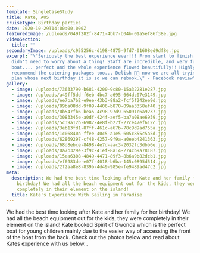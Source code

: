 ```yaml
---
template: SingleCaseStudy
title: Kate, AUS
cruiseType: Birthday parties
date: 2020-10-29T14:00:00.000Z
featuredImage: /uploads/049f282f-8471-4bb7-b04b-01a5ef86f38e.jpg
videoSection:
  title: ""
secondaryImage: /uploads/c955256c-d198-4875-9fd7-01608ed9df8e.jpg
excerpt: "\"Seriously the best experience ever!!! From start to finish, you
  didn't need to worry about a thing! Staff are incredible, and very funny,
  boat.... perfect and the whole experience flowed beautifully!! Highly
  recommend the catering packages too... Delish 🙌🏻 now we are all trying to
  plan whose next birthday it is so we can rebook.\" - Facebook review"
gallery:
  - image: /uploads/73633790-b681-4200-9c80-15a32281e287.jpg
  - image: /uploads/a49ff5dd-f6eb-4bc7-a695-664dc07e3149.jpg
  - image: /uploads/ee7ba7b2-e9ee-43b3-88a2-fcf5f242ee9d.jpg
  - image: /uploads/89ba08dd-9f09-4406-b870-09aa3358ef40.jpg
  - image: /uploads/0b547fb6-bea5-4c98-97d9-65091c6a9237.jpg
  - image: /uploads/3083345e-a0df-424f-aef5-ba7a08ae6959.jpg
  - image: /uploads/5c39a12b-6987-4e8f-b27f-27ce47ef612c.jpg
  - image: /uploads/3eb13fd1-87ff-461c-a67b-78c9d9ad755a.jpg
  - image: /uploads/1c06840a-ffee-40c5-a1e5-605c855c5a5d.jpg
  - image: /uploads/62869297-cf48-4257-9f9a-a0eeb4241363.jpg
  - image: /uploads/68d8ebce-8498-4e7d-aac3-2032fc3dbb6e.jpg
  - image: /uploads/0a7b329e-3f9c-41ef-8a14-274cb9a78187.jpg
  - image: /uploads/15ea6308-4849-4471-89f3-8b6a9b82dcb1.jpg
  - image: /uploads/ef6983de-e07f-4018-b6ba-145c0895d514.jpg
  - image: /uploads/2f2aa8e8-839b-4d49-985e-fe9489ad47c2.jpg
meta:
  description: We had the best time looking after Kate and her family for her
    birthday! We had all the beach equipment out for the kids, they were
    completely in their element on the island!
  title: Kate's Experience With Sailing in Paradise
---
```

We had the best time looking after Kate and her family for her birthday! We had all the beach equipment out for the kids, they were completely in their element on the island! Kate booked Spirit of Gwonda which is the perfect boat for young children mainly due to the easier way of accessing the front of the boat from the back.  Check out the photos below and read about Kates experience with us below...